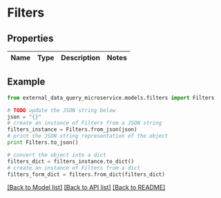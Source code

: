 # Filters


## Properties

Name | Type | Description | Notes
------------ | ------------- | ------------- | -------------

## Example

```python
from external_data_query_microservice.models.filters import Filters

# TODO update the JSON string below
json = "{}"
# create an instance of Filters from a JSON string
filters_instance = Filters.from_json(json)
# print the JSON string representation of the object
print Filters.to_json()

# convert the object into a dict
filters_dict = filters_instance.to_dict()
# create an instance of Filters from a dict
filters_form_dict = filters.from_dict(filters_dict)
```
[[Back to Model list]](../README.md#documentation-for-models) [[Back to API list]](../README.md#documentation-for-api-endpoints) [[Back to README]](../README.md)


